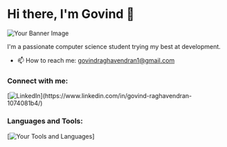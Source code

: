# Hi there, I'm Govind 👋

![Your Banner Image](https://drive.google.com/file/d/1Gpg0yI_Swyi3BgOpNjVKvD_g7e58QB3Y/view?usp=sharing)

I'm a passionate computer science student trying my best at development.

- 📫 How to reach me: govindraghavendran1@gmail.com

### Connect with me:
[![LinkedIn]([https://example.com/linkedin-icon.png](https://github.com/gauravghongde/social-icons/blob/master/PNG/Color/LinkedIN.png))](https://www.linkedin.com/in/govind-raghavendran-1074081b4/) 

### Languages and Tools:
[![Your Tools and Languages](https://example.com/badges.png)]
